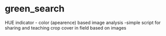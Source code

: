 # green_search

HUE indicator - color (apearence) based image analysis
-simple script for sharing and teaching crop cover in field based on images
